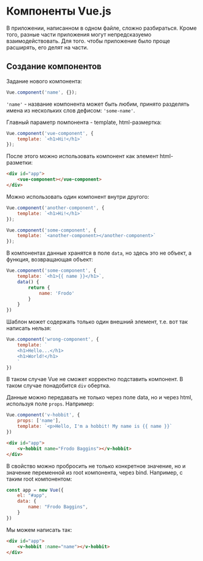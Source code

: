 # Компоненты Vue.js

В приложении, написанном в одном файле, сложно разбираться. Кроме того, разные части приложения могут непредсказуемо взаимодействовать. Для того. чтобы приложение было проще расширять, его делят на части.

## Создание компонентов

Задание нового компонента:

```javascript
Vue.component('name', {});
```

`'name'` - название компонента может быть любим, принято разделять имена из нескольких слов дефисом: `'some-name'`.

Главный параметр помпонента - template, html-размертка:

```javascript
Vue.component('vue-component', {
    template: `<h1>Hi!</h1>`
});
```

После этого можно использовать компонент как элемент html-разметки:

```html
<div id="app">
    <vue-component></vue-component>
</div>
```

Можно использовать один компонент внутри другого:

```javascript
Vue.component('another-component', {
    template: `<h1>Hi!</h1>`
});

Vue.component('some-component', {
    template: `<another-component></another-component>`
});
```

В компонентах данные хранятся в поле `data`, но здесь это не объект, а функция, возвращающая объект:

```javascript
Vue.component('some-component', {
    template: `<h1>{{ name }}</h1>`,
    data() {
        return {
            name: 'Frodo'
        }
    }
})
```

Шаблон может содержать только один внешний элемент, т.е. вот так написать нельзя:

```javascript
Vue.component('wrong-component', {
    template: `
    <h1>Hello...</h1>
    <h1>World!</h1>
    `
})
```

В таком случае Vue не сможет корректно подставить компонент. В таком случае понадобится `div` обертка.

Данные можно передавать не только через поле data, но и через html, используя поле `props`. Например:

```javascript
Vue.component('v-hobbit', {
    props: ['name'],
    template: `<p>Hello, I'm a hobbit! My name is {{ name }}`
})
```

```html
<div id="app">
    <v-hobbit name="Frodo Baggins"></v-hobbit>
</div>
```

В свойство можно пробросить не только конкретное значение, но и значение переменной из root компонента, через bind. Например, с таким root компонентом:

```javascript
const app = new Vue({
    el: "#app",
    data: {
        name: "Frodo Baggins",
    }
})
```

Мы можем написать так:

```html
<div id="app">
    <v-hobbit :name="name"></v-hobbit>
</div>
```
